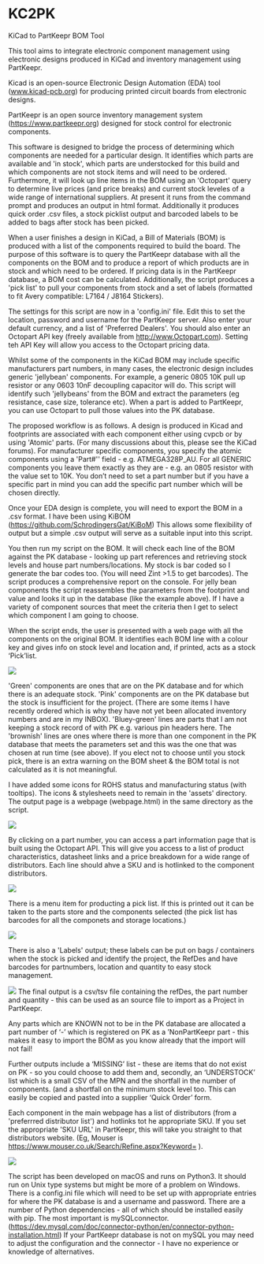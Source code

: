 # KC2PK
KiCad to PartKeepr BOM Tool

This tool aims to integrate electronic component management using electronic designs produced in KiCad and inventory management using PartKeepr.

Kicad is an open-source Electronic Design Automation (EDA) tool (www.kicad-pcb.org) for producing printed circuit boards from electronic designs.

PartKeepr is an open source inventory management system (https://www.partkeepr.org) designed for stock control for electronic components.

This software is designed to bridge the process of determining which components are needed for a particular design. It identifies which parts are available and 'in stock', which parts are understocked for this build and which components are not stock items and will need to be ordered. Furthermore, it will look up line items in the BOM using an 'Octopart' query to determine live prices (and price breaks) and current stock leveles of a wide range of international suppliers. At present it runs from the command prompt and produces an output in html format. Additionally it produces quick order .csv files, a stock picklist output and barcoded labels to be added to bags after stock has been picked.

When a user finishes a design in KiCad, a Bill of Materials (BOM) is produced with a list of the components required to build the board. The purpose of this software is to query the PartKeepr database with all the components on the BOM and to produce a report of which products are in stock and which need to be ordered. If pricing data is in the PartKeepr database, a BOM cost can be calculated. Additionally, the script produces a 'pick list' to pull your components from stock and a set of labels (formatted to fit Avery compatible: L7164 / J8164 Stickers).

The settings for this script are now in a 'config.ini' file. Edit this to set the location, password and username for the PartKeepr server. Also enter your default currency, and a list of 'Preferred Dealers'. You should also enter an Octopart API key (freely available from http://www.Octopart.com). Setting teh API Key will allow you access to the Octopart pricing data.

Whilst some of the components in the KiCad BOM may include specific manufacturers part numbers, in many cases, the electronic design includes generic 'jellybean' components. For example, a generic 0805 10K pull up resistor or any 0603 10nF decoupling capacitor will do. This script will identify such 'jellybeans' from the BOM and extract the parameters (eg resistance, case size, tolerance etc). When a part is added to PartKeepr, you can use Octopart to pull those values into the PK database.

The proposed workflow is as follows. A design is produced in Kicad and footprints are associated with each component either using cvpcb or by using 'Atomic' parts. (For many discussions about this, please see the KiCad forums). For manufacturer specific components, you specify the atomic components using a 'Part#'' field - e.g. ATMEGA328P_AU. For all GENERIC components you leave them exactly as they are - e.g. an 0805 resistor with the value set to 10K. You don’t need to set a part number but if you have a specific part in mind you can add the specific part number which will be chosen directly.

Once your EDA design is complete, you will need to export the BOM in a .csv format. I have been using KiBOM (https://github.com/SchrodingersGat/KiBoM) This allows some flexibility of output but a simple .csv output will serve as a suitable input into this script.

You then run my script on the BOM. It will check each line of the BOM against the PK database - looking up part references and retrieving stock levels and house part numbers/locations. My stock is bar coded so I generate the bar codes too. (You will need Zint >1.5 to get barcodes). The script produces a comprehensive report on the console. For jelly bean components the script reassembles the parameters from the footprint and value and looks it up in the database (like the example above). If I have a variety of component sources that meet the criteria then I get to select which component I am going to choose.

When the script ends, the user is presented with a web page with all the components on the original BOM. It identifies each BOM line with a colour key and gives info on stock level and location and, if printed, acts as a stock ‘Pick’list.

![](screenshots/web.png)

'Green' components are ones that are on the PK database and for which there is an adequate stock. 'Pink' components are on the PK database but the stock is insufficient for the project. (There are some items I have recently ordered which is why they have not yet been allocated inventory numbers and are in my INBOX). 'Bluey-green' lines are parts that I am not keeping a stock record of with PK e.g.	 various pin headers here.
The 'brownish' lines are ones where there is more than one component in the PK database that meets the parameters set and this was the one that was chosen at run time (see above). If you elect not to choose until you stock pick, there is an extra warning on the BOM sheet & the BOM total is not calculated as it is not meaningful.

I have added some icons for ROHS status and manufacturing status (with tooltips). The icons & stylesheets need to remain in the 'assets' directory. The output page is a webpage (webpage.html) in the same directory as the script.

![](screenshots/web1.png)

By clicking on a part number, you can access a part information page that is built using the Octopart API. This will give you access to a list of product characteristics, datasheet links and a price breakdown for a wide range of distributors. Each line should ahve a SKU and is hotlinked to the component distributors.

![](screenshots/octo.png)

There is a menu item for producting a pick list. If this is printed out it can be taken to the parts store and the components selected (the pick list has barcodes for all the componets and storage locations.)

![](screenshots/pickList.png)

 There is also a 'Labels' output; these labels can be put on bags / containers when the stock is picked and identify the project, the RefDes and have barcodes for partnumbers, location and quantity to easy stock management.

![](screenshots/labels.png)
The final output is a csv/tsv file containing the refDes, the part number and quantity - this can be used as an source file to import as a Project in PartKeepr.

Any parts which are KNOWN not to be in the PK database are allocated a part number of ‘-’ which is registered on PK as a ’NonPartKeepr part - this makes it easy to import the BOM as you know already that the import will not fail!

Further outputs include a ‘MISSING’ list - these are items that do not exist on PK - so you could choose to add them and, secondly, an ‘UNDERSTOCK’ list which is a small CSV of the MPN and the shortfall in the number of components. (and a shortfall on the minimum stock level too. This can easily be copied and pasted into a supplier ‘Quick Order’ form.

Each component in the main webpage has a list of distributors (from a 'preferrred distributor list') and hotlinks tot he appropriate SKU. If you set the appropriate 'SKU URL' in PartKeepr, this will take you straight to that distributors website. (Eg, Mouser is https://www.mouser.co.uk/Search/Refine.aspx?Keyword= ).

![](screenshots/Farnell.png)

The script has been developed on macOS and runs on Python3. It should run on Unix type systems but might be more of a problem on Windows. There is a config.ini file which will need to be set up with appropriate entries for where the PK database is and a username and password. There are a number of Python dependencies - all of which should be installed easily with pip. The most important is mySQLconnector. (https://dev.mysql.com/doc/connector-python/en/connector-python-installation.html) If your PartKeepr database is not on mySQL you may need to adjust the configuration and the connector - I have no experience or knowledge of alternatives.
